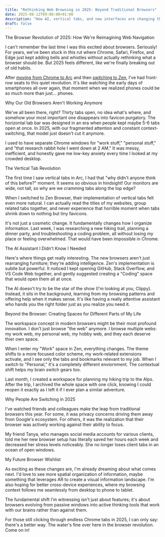 ```yaml
---
title: "Rethinking Web Browsing in 2025: Beyond Traditional Browsers"
date: 2025-08-12T09:00:00+01:00
description: "How AI, vertical tabs, and new interfaces are changing the way we browse the web in 2025, and why more people are seeking alternatives to traditional browsers."
draft: false
---
```


The Browser Revolution of 2025: How We're Reimagining Web Navigation

I can't remember the last time I was this excited about browsers. Seriously! For years, we've been stuck in this rut where Chrome, Safari, Firefox, and Edge just kept adding bells and whistles without actually rethinking what a browser should be. But 2025 feels different, like we're finally breaking out of old habits.

After [moving from Chrome to Arc](/posts/arc) and then [switching to Zen](/posts/zen), I've had front-row seats to this quiet revolution. It's like watching the early days of smartphones all over again, that moment when we realized phones could be so much more than just... phones.

Why Our Old Browsers Aren't Working Anymore

We've all been there, right? Thirty tabs open, no idea what's where, and somehow your most important one disappears into favicon purgatory. The horizontal tab bar was designed in an era when people kept maybe 5-6 tabs open at once. In 2025, with our fragmented attention and constant context-switching, that model just doesn't cut it anymore.

I used to have separate Chrome windows for "work stuff," "personal stuff," and "that research rabbit hole I went down at 2 AM." It was messy, inefficient, and honestly gave me low-key anxiety every time I looked at my crowded desktop.

The Vertical Tab Revolution

The first time I saw vertical tabs in Arc, I had that "why didn't anyone think of this before?" moment. It seems so obvious in hindsight! Our monitors are wide, not tall, so why are we cramming tabs along the top edge?

When I switched to Zen Browser, their implementation of vertical tabs felt even more natural. I can actually read the titles of my websites, group related tabs together, and never experience that horrible moment when tabs shrink down to nothing but tiny favicons.

It's not just a cosmetic change. It fundamentally changes how I organize information. Last week, I was researching a new hiking trail, planning a dinner party, and troubleshooting a coding problem, all without losing my place or feeling overwhelmed. That would have been impossible in Chrome.

The AI Assistant I Didn't Know I Needed

Here's where things get really interesting. The new browsers aren't just rearranging furniture; they're adding intelligence. Zen's implementation is subtle but powerful. It noticed I kept opening GitHub, Stack Overflow, and VS Code Web together, and gently suggested creating a "Coding" space that would open them all at once.

The AI doesn't try to be the star of the show (I'm looking at you, Clippy). Instead, it sits in the background, learning from my browsing patterns and offering help when it makes sense. It's like having a really attentive assistant who hands you the right folder just as you realize you need it.

Beyond the Browser: Creating Spaces for Different Parts of My Life

The workspace concept in modern browsers might be their most profound innovation. I don't just browse "the web" anymore. I browse multiple webs: my work web, my personal web, my hobby web, and they each deserve thier own space.

When I enter my "Work" space in Zen, everything changes. The theme shifts to a more focused color scheme, my work-related extensions activate, and I see only the tabs and bookmarks relevant to my job. When I switch to "Personal," it's a completely different enviornment. The contextual shift helps my brain switch gears too.

Last month, I created a workspace for planning my hiking trip to the Alps. After the trip, I archived the whole space with one click, knowing I could reopen it exactly as I left it if I ever plan a similar adventure.

Why People Are Switching in 2025

I've watched friends and colleagues make the leap from traditional browsers this year. For some, it was privacy concerns driving them away from Google's ecosystem. For others, it was the realization that their browser was actively working against their ability to focus.

My friend Tanya, who manages social media accounts for various clients, told me her new browser setup has literally saved her hours each week and decreased her stress levels noticeably. She no longer loses client tabs in an ocean of open windows.

My Future Browser Wishlist

As exciting as these changes are, I'm already dreaming about what comes next. I'd love to see more spatial organization of information, maybe something that leverages AR to create a visual information landscape. I'm also hoping for better cross-device experiences, where my browsing context follows me seamlessly from desktop to phone to tablet.

The fundamental shift I'm witnessing isn't just about features; it's about browsers evolving from passive windows into active thinking tools that work with our brains rather than against them.

For those still clicking through endless Chrome tabs in 2025, I can only say: there's a better way. The water's fine over here in the browser revolution. Come on in!
